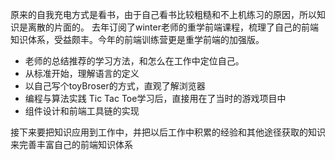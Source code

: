 原来的自我充电方式是看书，由于自己看书比较粗糙和不上机练习的原因，所以知识是离散的片面的。
去年订阅了winter老师的重学前端课程，梳理了自己的前端知识体系，受益颇丰。今年的前端训练营更是重学前端的加强版。

- 老师的总结推荐的学习方法，和怎么在工作中定位自己。
- 从标准开始，理解语言的定义
- 以自己写个toyBroser的方式，直观了解浏览器
- 编程与算法实践 Tic Tac Toe学习后，直接用在了当时的游戏项目中
- 组件设计和前端工具链的实现

接下来要把知识应用到工作中，并把以后工作中积累的经验和其他途径获取的知识来完善丰富自己的前端知识体系
